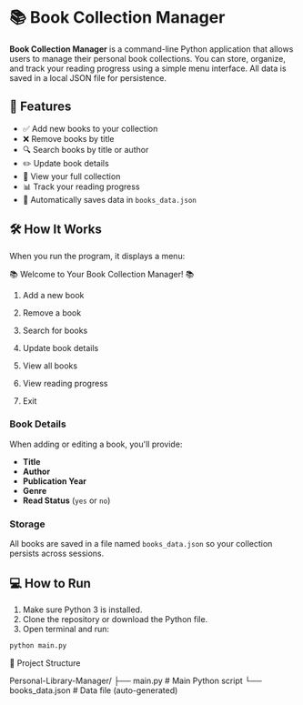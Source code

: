 # 📚 Book Collection Manager

**Book Collection Manager** is a command-line Python application that allows users to manage their personal book collections. You can store, organize, and track your reading progress using a simple menu interface. All data is saved in a local JSON file for persistence.

## 🧩 Features

- ✅ Add new books to your collection
- ❌ Remove books by title
- 🔍 Search books by title or author
- ✏️ Update book details
- 📖 View your full collection
- 📊 Track your reading progress
- 💾 Automatically saves data in `books_data.json`

## 🛠 How It Works

When you run the program, it displays a menu:

📚 Welcome to Your Book Collection Manager! 📚

1. Add a new book

2. Remove a book

3. Search for books

4. Update book details

5. View all books

6. View reading progress

7. Exit


### Book Details

When adding or editing a book, you'll provide:
- **Title**
- **Author**
- **Publication Year**
- **Genre**
- **Read Status** (`yes` or `no`)

### Storage

All books are saved in a file named `books_data.json` so your collection persists across sessions.

## 💻 How to Run

1. Make sure Python 3 is installed.
2. Clone the repository or download the Python file.
4. Open terminal and run:

```bash
python main.py
```

📁 Project Structure

Personal-Library-Manager/
├── main.py            # Main Python script
└── books_data.json    # Data file (auto-generated)

